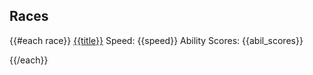 
## Races

{{#each race}}
 [{{title}}]({{../site.root}}{{href\}}) Speed: {{speed}} Ability Scores: {{abil_scores}}
 
{{/each}}